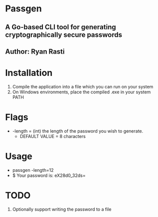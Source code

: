 # Passgen
## A Go-based CLI tool for generating cryptographically secure passwords
## Author: Ryan Rasti

# Installation
1. Compile the application into a file which you can run on your system
2. On Windows environments, place the compiled .exe in your system PATH

# Flags
- -length = (int) the length of the password you wish to generate.
    - DEFAULT VALUE = 8 characters

# Usage
* passgen -length=12
* $ Your password is: eX28d0_32ds=

# TODO
1. Optionally support writing the password to a file

